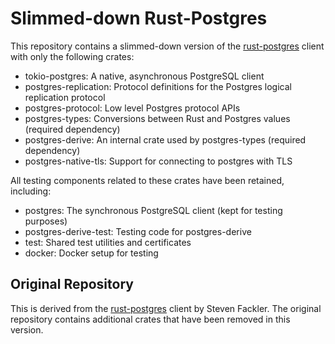 # Slimmed-down Rust-Postgres

This repository contains a slimmed-down version of the [rust-postgres] client with only the following crates:

- tokio-postgres: A native, asynchronous PostgreSQL client 
- postgres-replication: Protocol definitions for the Postgres logical replication protocol
- postgres-protocol: Low level Postgres protocol APIs
- postgres-types: Conversions between Rust and Postgres values (required dependency)
- postgres-derive: An internal crate used by postgres-types (required dependency)
- postgres-native-tls: Support for connecting to postgres with TLS

All testing components related to these crates have been retained, including:
- postgres: The synchronous PostgreSQL client (kept for testing purposes)
- postgres-derive-test: Testing code for postgres-derive
- test: Shared test utilities and certificates
- docker: Docker setup for testing

## Original Repository

This is derived from the [rust-postgres] client by Steven Fackler. The original repository contains additional crates that have been removed in this version.

[rust-postgres]: https://github.com/sfackler/rust-postgres
